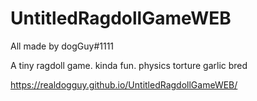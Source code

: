 # UntitledRagdollGameWEB

All made by dogGuy#1111

A tiny ragdoll game. kinda fun. physics torture
garlic bred

https://realdogguy.github.io/UntitledRagdollGameWEB/
